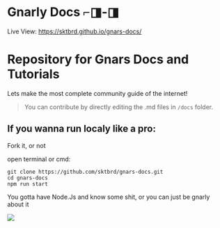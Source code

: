 # Gnarly Docs ⌐◨-◨

Live View: https://sktbrd.github.io/gnars-docs/ 

# Repository for Gnars Docs and Tutorials 

Lets make the most complete community guide of the internet!

> You can contribute by directly editing the .md files in `/docs` folder. 

## If you wanna run localy like a pro: 

Fork it, or not  

open terminal or cmd:

```
git clone https://github.com/sktbrd/gnars-docs.git
cd gnars-docs
npm run start
```

You gotta have Node.Js and know some shit, or you can just be gnarly about it 


![](https://i.ibb.co/G25YWmL/image.png)
